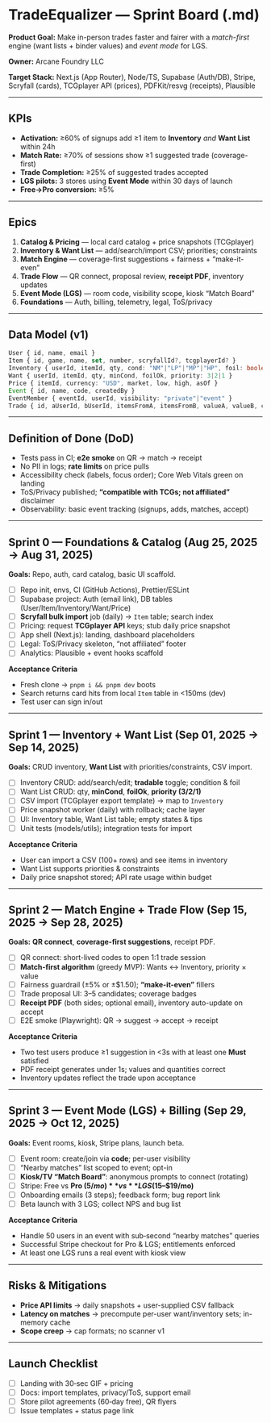 
# TradeEqualizer — Sprint Board (.md)

**Product Goal:** Make in-person trades faster and fairer with a *match-first* engine (want lists + binder values) and *event mode* for LGS.

**Owner:** Arcane Foundry LLC  

**Target Stack:** Next.js (App Router), Node/TS, Supabase (Auth/DB), Stripe, Scryfall (cards), TCGplayer API (prices), PDFKit/resvg (receipts), Plausible

---

## KPIs
- **Activation:** ≥60% of signups add ≥1 item to **Inventory** *and* **Want List** within 24h
- **Match Rate:** ≥70% of sessions show ≥1 suggested trade (coverage-first)
- **Trade Completion:** ≥25% of suggested trades accepted
- **LGS pilots:** 3 stores using **Event Mode** within 30 days of launch
- **Free→Pro conversion:** ≥5%

---

## Epics
1. **Catalog & Pricing** — local card catalog + price snapshots (TCGplayer)
2. **Inventory & Want List** — add/search/import CSV; priorities; constraints
3. **Match Engine** — coverage-first suggestions + fairness + “make-it-even”
4. **Trade Flow** — QR connect, proposal review, **receipt PDF**, inventory updates
5. **Event Mode (LGS)** — room code, visibility scope, kiosk “Match Board”
6. **Foundations** — Auth, billing, telemetry, legal, ToS/privacy

---

## Data Model (v1)
```ts
User { id, name, email }
Item { id, game, name, set, number, scryfallId?, tcgplayerId? }
Inventory { userId, itemId, qty, cond: "NM"|"LP"|"MP"|"HP", foil: boolean, tradable: boolean }
Want { userId, itemId, qty, minCond, foilOk, priority: 3|2|1 }
Price { itemId, currency: "USD", market, low, high, asOf }
Event { id, name, code, createdBy }
EventMember { eventId, userId, visibility: "private"|"event" }
Trade { id, aUserId, bUserId, itemsFromA, itemsFromB, valueA, valueB, coverageScore }
```

---

## Definition of Done (DoD)
- Tests pass in CI; **e2e smoke** on QR → match → receipt
- No PII in logs; **rate limits** on price pulls
- Accessibility check (labels, focus order); Core Web Vitals green on landing
- ToS/Privacy published; **“compatible with TCGs; not affiliated”** disclaimer
- Observability: basic event tracking (signups, adds, matches, accept)

---

## Sprint 0 — Foundations & Catalog (Aug 25, 2025 → Aug 31, 2025)
**Goals:** Repo, auth, card catalog, basic UI scaffold.

- [ ] Repo init, envs, CI (GitHub Actions), Prettier/ESLint
- [ ] Supabase project: Auth (email link), DB tables (User/Item/Inventory/Want/Price)
- [ ] **Scryfall bulk import** job (daily) → `Item` table; search index
- [ ] Pricing: request **TCGplayer API** keys; stub daily price snapshot
- [ ] App shell (Next.js): landing, dashboard placeholders
- [ ] Legal: ToS/Privacy skeleton, “not affiliated” footer
- [ ] Analytics: Plausible + event hooks scaffold

**Acceptance Criteria**
- Fresh clone → `pnpm i && pnpm dev` boots
- Search returns card hits from local `Item` table in <150ms (dev)
- Test user can sign in/out

---

## Sprint 1 — Inventory + Want List (Sep 01, 2025 → Sep 14, 2025)
**Goals:** CRUD inventory, **Want List** with priorities/constraints, CSV import.

- [ ] Inventory CRUD: add/search/edit; **tradable** toggle; condition & foil
- [ ] Want List CRUD: qty, **minCond**, **foilOk**, **priority (3/2/1)**
- [ ] CSV import (TCGplayer export template) → map to `Inventory`
- [ ] Price snapshot worker (daily) with rollback; cache layer
- [ ] UI: Inventory table, Want List table; empty states & tips
- [ ] Unit tests (models/utils); integration tests for import

**Acceptance Criteria**
- User can import a CSV (100+ rows) and see items in inventory
- Want List supports priorities & constraints
- Daily price snapshot stored; API rate usage within budget

---

## Sprint 2 — Match Engine + Trade Flow (Sep 15, 2025 → Sep 28, 2025)
**Goals:** **QR connect**, **coverage-first suggestions**, receipt PDF.

- [ ] QR connect: short-lived codes to open 1:1 trade session
- [ ] **Match-first algorithm** (greedy MVP): Wants ↔ Inventory, priority × value
- [ ] Fairness guardrail (±5% or ±$1.50); **“make-it-even”** fillers
- [ ] Trade proposal UI: 3–5 candidates; coverage badges
- [ ] **Receipt PDF** (both sides; optional email), inventory auto-update on accept
- [ ] E2E smoke (Playwright): QR → suggest → accept → receipt

**Acceptance Criteria**
- Two test users produce ≥1 suggestion in <3s with at least one **Must** satisfied
- PDF receipt generates under 1s; values and quantities correct
- Inventory updates reflect the trade upon acceptance

---

## Sprint 3 — Event Mode (LGS) + Billing (Sep 29, 2025 → Oct 12, 2025)
**Goals:** Event rooms, kiosk, Stripe plans, launch beta.

- [ ] Event room: create/join via **code**; per-user visibility
- [ ] “Nearby matches” list scoped to event; opt-in
- [ ] **Kiosk/TV “Match Board”**: anonymous prompts to connect (rotating)
- [ ] Stripe: Free vs **Pro ($5/mo)** vs **LGS ($15–$19/mo)**
- [ ] Onboarding emails (3 steps); feedback form; bug report link
- [ ] Beta launch with 3 LGS; collect NPS and bug list

**Acceptance Criteria**
- Handle 50 users in an event with sub‑second “nearby matches” queries
- Successful Stripe checkout for Pro & LGS; entitlements enforced
- At least one LGS runs a real event with kiosk view

---

## Risks & Mitigations
- **Price API limits** → daily snapshots + user-supplied CSV fallback
- **Latency on matches** → precompute per-user want/inventory sets; in-memory cache
- **Scope creep** → cap formats; no scanner v1

---

## Launch Checklist
- [ ] Landing with 30‑sec GIF + pricing
- [ ] Docs: import templates, privacy/ToS, support email
- [ ] Store pilot agreements (60‑day free), QR flyers
- [ ] Issue templates + status page link
